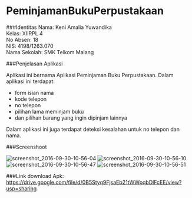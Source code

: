 # PeminjamanBukuPerpustakaan

###Identitas
Nama: Keni Amalia Yuwandika                                                                         
Kelas: XIIRPL 4                                                                                                    
No Absen: 18                                                                                                              
NIS: 4198/1263.070                                                                                                  
Nama Sekolah: SMK Telkom Malang

###Penjelasan Aplikasi

Aplikasi ini bernama Aplikasi Peminjaman Buku Perpustakaan. Dalam aplikasi ini terdapat:
* form isian nama
* kode telepon
* no telepon
* pilihan lama meminjam buku
* dan pilihan barang yang ingin dipinjam lainnya

Dalam aplikasi ini juga terdapat deteksi kesalahan untuk no telepon dan nama.

###Screenshoot

![screenshot_2016-09-30-10-56-04](https://cloud.githubusercontent.com/assets/15699467/18980709/2eca286e-8701-11e6-9d00-042397d5ec22.png)
![screenshot_2016-09-30-10-56-10](https://cloud.githubusercontent.com/assets/15699467/18980710/2ecb9c12-8701-11e6-9d86-eecaebaf8ed9.png)
![screenshot_2016-09-30-10-56-47](https://cloud.githubusercontent.com/assets/15699467/18980712/2ecf375a-8701-11e6-89c2-56b2e6bf7dfb.png)
![screenshot_2016-09-30-10-56-51](https://cloud.githubusercontent.com/assets/15699467/18980711/2ecd53c2-8701-11e6-95a4-c88e27d70ec2.png)

###Link download Apk:
https://drive.google.com/file/d/0B5Styq9FjsaEb21tWWpqbDlFcEE/view?usp=sharing
